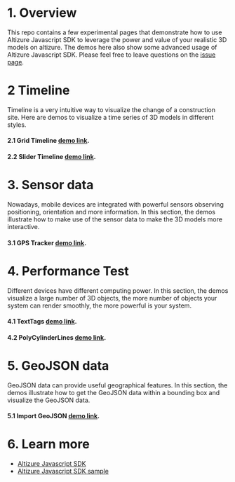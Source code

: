 # 1. Overview

This repo contains a few experimental pages that demonstrate how to use Altizure Javascript SDK to leverage the power and value of your realistic 3D models on altizure. The demos here also show some advanced usage of Altizure Javascript SDK. Please feel free to leave questions on the [issue page](https://github.com/altizure/experimental-demo/issues).

# 2 Timeline

Timeline is a very intuitive way to visualize the change of a construction site. Here are demos to visualize a time series of 3D models in different styles.

#### 2.1 Grid Timeline [demo link](./timeline.html).
#### 2.2 Slider Timeline [demo link](./timeline-slider.html).

# 3. Sensor data

Nowadays, mobile devices are integrated with powerful sensors observing positioning, orientation and more information. In this section, the demos illustrate how to make use of the sensor data to make the 3D models more interactive.

#### 3.1 GPS Tracker [demo link](./gps-tracker.html).

# 4. Performance Test

Different devices have different computing power. In this section, the demos visualize a large number of 3D objects, the more number of objects your system can render smoothly, the more powerful is your system. 

#### 4.1 TextTags [demo link](./performance-test.html).
#### 4.2 PolyCylinderLines [demo link](./polycylinder-limittest.html).

# 5. GeoJSON data

GeoJSON data can provide useful geographical features. In this section, the demos illustrate how to get the GeoJSON data within a bounding box and visualize the GeoJSON data. 

#### 5.1 Import GeoJSON [demo link](./import-geojson.html).

# 6. Learn more

* [Altizure Javascript SDK](altizure.github.io/dev-docs-site)
* [Altizure Javascript SDK sample](https://github.com/altizure/sdk.examples)
